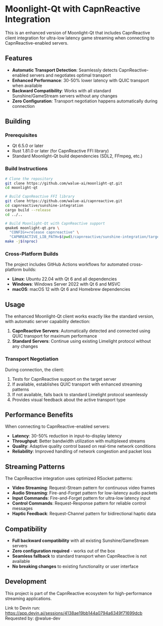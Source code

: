 # Moonlight-Qt with CapnReactive Integration

This is an enhanced version of Moonlight-Qt that includes CapnReactive client integration for ultra-low latency game streaming when connecting to CapnReactive-enabled servers.

## Features

- **Automatic Transport Detection**: Seamlessly detects CapnReactive-enabled servers and negotiates optimal transport
- **Enhanced Performance**: 30-50% lower latency with QUIC transport when available
- **Backward Compatibility**: Works with all standard Sunshine/GameStream servers without any changes
- **Zero Configuration**: Transport negotiation happens automatically during connection

## Building

### Prerequisites

- Qt 6.5.0 or later
- Rust 1.81.0 or later (for CapnReactive FFI library)
- Standard Moonlight-Qt build dependencies (SDL2, FFmpeg, etc.)

### Build Instructions

```bash
# Clone the repository
git clone https://github.com/walue-ai/moonlight-qt.git
cd moonlight-qt

# Build CapnReactive FFI library
git clone https://github.com/walue-ai/capnreactive.git
cd capnreactive/sunshine-integration
cargo build --release
cd ../..

# Build Moonlight-Qt with CapnReactive support
qmake6 moonlight-qt.pro \
  "CONFIG+=release capnreactive" \
  "CAPNREACTIVE_LIB_PATH=$(pwd)/capnreactive/sunshine-integration/target/release"
make -j$(nproc)
```

### Cross-Platform Builds

The project includes GitHub Actions workflows for automated cross-platform builds:

- **Linux**: Ubuntu 22.04 with Qt 6 and all dependencies
- **Windows**: Windows Server 2022 with Qt 6 and MSVC
- **macOS**: macOS 12 with Qt 6 and Homebrew dependencies

## Usage

The enhanced Moonlight-Qt client works exactly like the standard version, with automatic server capability detection:

1. **CapnReactive Servers**: Automatically detected and connected using QUIC transport for maximum performance
2. **Standard Servers**: Continue using existing Limelight protocol without any changes

### Transport Negotiation

During connection, the client:

1. Tests for CapnReactive support on the target server
2. If available, establishes QUIC transport with enhanced streaming patterns
3. If not available, falls back to standard Limelight protocol seamlessly
4. Provides visual feedback about the active transport type

## Performance Benefits

When connecting to CapnReactive-enabled servers:

- **Latency**: 30-50% reduction in input-to-display latency
- **Throughput**: Better bandwidth utilization with multiplexed streams
- **Quality**: Adaptive quality control based on real-time network conditions
- **Reliability**: Improved handling of network congestion and packet loss

## Streaming Patterns

The CapnReactive integration uses optimized RSocket patterns:

- **Video Streaming**: Request-Stream pattern for continuous video frames
- **Audio Streaming**: Fire-and-Forget pattern for low-latency audio packets
- **Input Commands**: Fire-and-Forget pattern for ultra-low latency input
- **Control Commands**: Request-Response pattern for reliable control messages
- **Haptic Feedback**: Request-Channel pattern for bidirectional haptic data

## Compatibility

- **Full backward compatibility** with all existing Sunshine/GameStream servers
- **Zero configuration required** - works out of the box
- **Seamless fallback** to standard transport when CapnReactive is not available
- **No breaking changes** to existing functionality or user interface

## Development

This project is part of the CapnReactive ecosystem for high-performance streaming applications.

Link to Devin run: https://app.devin.ai/sessions/4138ae19bb144a0794a6349f71699dcb
Requested by: @walue-dev
